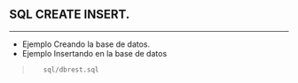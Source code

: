 ##  SQL CREATE INSERT.
-----

* Ejemplo Creando la base de datos.
* Ejemplo Insertando en la base de datos

>        sql/dbrest.sql
>        